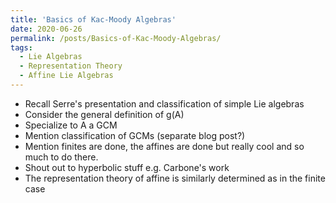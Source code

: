 ```yaml
---
title: 'Basics of Kac-Moody Algebras'
date: 2020-06-26
permalink: /posts/Basics-of-Kac-Moody-Algebras/
tags:
  - Lie Algebras
  - Representation Theory
  - Affine Lie Algebras
---
```


* Recall Serre's presentation and classification of simple Lie algebras
* Consider the general definition of g(A)
* Specialize to A a GCM
* Mention classification of GCMs (separate blog post?)
* Mention finites are done, the affines are done but really cool and so much to do there. 
* Shout out to hyperbolic stuff e.g. Carbone's work
* The representation theory of affine is similarly determined as in the finite case
